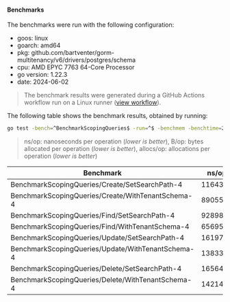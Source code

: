 #### Benchmarks

The benchmarks were run with the following configuration:

- goos: linux
- goarch: amd64
- pkg: github.com/bartventer/gorm-multitenancy/v6/drivers/postgres/schema
- cpu: AMD EPYC 7763 64-Core Processor                
- go version: 1.22.3
- date: 2024-06-02

> The benchmark results were generated during a GitHub Actions workflow run on a Linux runner ([view workflow](https://github.com/bartventer/gorm-multitenancy/actions/runs/9341309653)).

The following table shows the benchmark results, obtained by running:
```bash
go test -bench=^BenchmarkScopingQueries$ -run=^$ -benchmem -benchtime=2s github.com/bartventer/gorm-multitenancy/v6/drivers/postgres/schema
```
> ns/op: nanoseconds per operation (*lower is better*), B/op: bytes allocated per operation (*lower is better*), allocs/op: allocations per operation (*lower is better*)

| Benchmark | ns/op | B/op | allocs/op |
|-----------|-------|------|-----------|
| BenchmarkScopingQueries/Create/SetSearchPath-4 | 1164300 | 17550 | 224 |
| BenchmarkScopingQueries/Create/WithTenantSchema-4 | 890558 | 16231 | 209 |
| BenchmarkScopingQueries/Find/SetSearchPath-4 | 928983 | 6376 | 102 |
| BenchmarkScopingQueries/Find/WithTenantSchema-4 | 656954 | 5077 | 87 |
| BenchmarkScopingQueries/Update/SetSearchPath-4 | 1619777 | 14721 | 209 |
| BenchmarkScopingQueries/Update/WithTenantSchema-4 | 1383346 | 13657 | 205 |
| BenchmarkScopingQueries/Delete/SetSearchPath-4 | 1656402 | 12232 | 190 |
| BenchmarkScopingQueries/Delete/WithTenantSchema-4 | 1421472 | 11307 | 185 |
